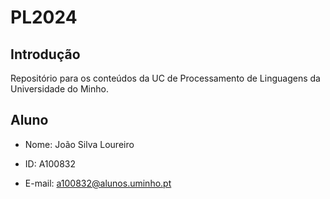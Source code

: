 # PL2024

## Introdução
Repositório para os conteúdos da UC de Processamento de Linguagens da Universidade do Minho.

## Aluno
- Nome: João Silva Loureiro
* ID: A100832
+ E-mail: a100832@alunos.uminho.pt
